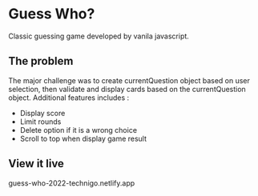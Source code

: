 # Guess Who?

Classic guessing game developed by vanila javascript.

## The problem

The major challenge was to create currentQuestion object based on user selection, then validate and display cards based on the currentQuestion object.
Additional features includes :

- Display score
- Limit rounds
- Delete option if it is a wrong choice
- Scroll to top when display game result

## View it live

guess-who-2022-technigo.netlify.app
